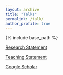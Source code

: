 ```yaml
---
layout: archive
title: "Talks"
permalink: /talk/
author_profile: true
---
```


{% include base_path %}




[Research Statement]()

[Teaching Statement]()

[Google Scholar](https://scholar.google.com/citations?user=--S-_hgAAAAJ&hl=en)
